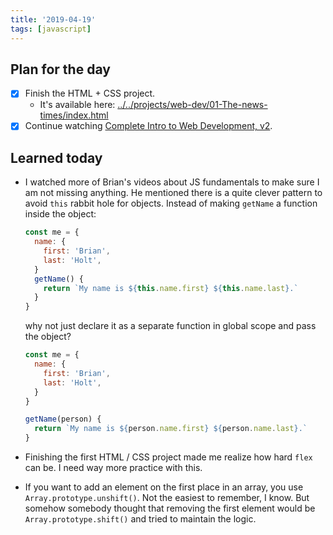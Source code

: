 ```yaml
---
title: '2019-04-19'
tags: [javascript]
---
```


## Plan for the day

- [x] Finish the HTML + CSS project.
  - It's available here: [../../projects/web-dev/01-The-news-times/index.html](../../projects/web-dev/01-The-news-times/index.html)
- [x] Continue watching [Complete Intro to Web Development, v2](https://frontendmasters.com/courses/web-development-v2/).

## Learned today

- I watched more of Brian's videos about JS fundamentals to make sure I am not missing anything. He mentioned there is a quite clever pattern to avoid `this` rabbit hole for objects. Instead of making `getName` a function inside the object:

  ```javascript
  const me = {
    name: {
      first: 'Brian',
      last: 'Holt',
    }
    getName() {
      return `My name is ${this.name.first} ${this.name.last}.`
    }
  }
  ```

  why not just declare it as a separate function in global scope and pass the object?

  ```javascript
  const me = {
    name: {
      first: 'Brian',
      last: 'Holt',
    }
  }

  getName(person) {
    return `My name is ${person.name.first} ${person.name.last}.`
  }
  ```

- Finishing the first HTML / CSS project made me realize how hard `flex` can be. I need way more practice with this.
- If you want to add an element on the first place in an array, you use `Array.prototype.unshift()`. Not the easiest to remember, I know. But somehow somebody thought that removing the first element would be `Array.prototype.shift()` and tried to maintain the logic.
